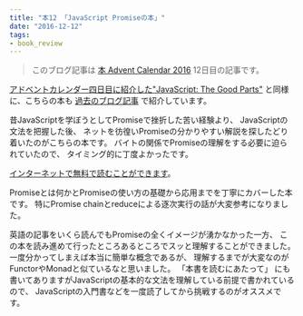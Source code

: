 ```yaml
---
title: "本12 「JavaScript Promiseの本」"
date: "2016-12-12"
tags:
- book_review
---
```


> このブログ記事は
> [本 Advent Calendar 2016](http://www.adventar.org/calendars/1845)
> 12日目の記事です。

[アドベントカレンダー四日目に紹介した"JavaScript: The Good Parts"](https://mt-caret.github.io/blog/posts/2016/12/04/book04.html)
と同様に、こちらの本も
[過去のブログ記事](https://mt-caret.github.io/blog/posts/2016/08/10/learning-javascript.html)
で紹介しています。

昔JavaScriptを学ぼうとしてPromiseで挫折した苦い経験より、
JavaScriptの文法を把握した後、
ネットを彷徨いPromiseの分かりやすい解説を探したどり着いたのがこちらの本です。
バイトの関係でPromiseの理解をする必要に迫られていたので、
タイミング的に丁度よかったです。

[インターネットで無料で読むことができます](https://azu.github.io/promises-book/)。

Promiseとは何かとPromiseの使い方の基礎から応用までを丁寧にカバーした本です。
特にPromise chainとreduceによる逐次実行の話が大変参考になりました。

英語の記事をいくら読んでもPromiseの全くイメージが湧かなかった一方、
この本を読み進めて行ったところあるところでスッと理解することができました。
一度分かってしまえば本当に簡単な概念であるが、
理解するまでが大変なのがFunctorやMonadと似ているなと思いました。
「本書を読むにあたって」
にも書いてありますがJavaScriptの基本的な文法を理解している前提で書かれているので、
JavaScriptの入門書などを一度読了してから挑戦するのがオススメです。

